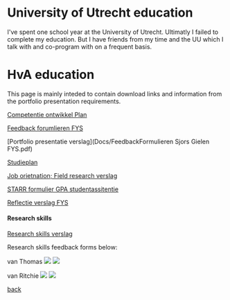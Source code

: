 # [](#header-1)University of Utrecht education

I've spent one school year at the University of Utrecht. Ultimatly I failed to complete my education. But I have friends from my time and the UU which I talk with and co-program with on a frequent basis.

# [](#header-1)HvA education

This page is mainly inteded to contain download links and information from the portfolio presentation requirements.

[Competentie ontwikkel Plan](Docs/cop_Sjors_Gielen.pdf)

[Feedback forumlieren FYS](Docs/FeedbackFormulieren%20Sjors%20Gielen%20FYS.pdf)

[Portfolio presentatie verslag](Docs/FeedbackFormulieren Sjors Gielen FYS.pdf)

[Studieplan](Docs/studieplan-2017-2018-hbo-ict_SjorsGielen.xlsx)

[Job orietnation; Field research verslag](Docs/)

[STARR formulier GPA studentassitentie](Docs/)

[Reflectie verslag FYS](Docs/)

#### [](#header-4) Research skills

[Research skills verslag](Docs/)

Research skills feedback forms below:

van Thomas
![](https://i.imgur.com/4WPJdpx.png)
![](https://i.imgur.com/PCVOpMq.png)

van Ritchie
![](https://i.imgur.com/qD7sE8o.png)
![](https://i.imgur.com/3JX0omI.png)

[back](./)
